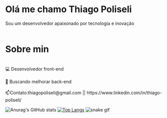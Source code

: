 # Olá me chamo Thiago Poliseli 
Sou um desenvolvedor apaixonado por tecnologia e inovação
<br></br>
<div>
<h1>Sobre min</h1>
<p>
<br>💻 Desenvolvedor front-end</br>
<br>🔎 Buscando melhorar back-end</br>
<br>📫Contato:thiagopoliseli@gmail.com || https://www.linkedin.com/in/thiago-poliseli/</br>
</p>
</div>

![Anurag's GitHub stats](https://github-readme-stats.vercel.app/api?username=ThiagoPoliseli&show_icons=true&theme=tokyonight) 
[![Top Langs](https://github-readme-stats.vercel.app/api/top-langs/?username=ThiagoPoliseli&layout=donut)](https://github.com/ThiagoPoliseli/github-readme-stats)
![snake gif](https://github.com/ThiagoPolise/ThiagoPoliseli/blob/output/github-contribution-grid-snake.svg)
